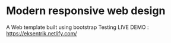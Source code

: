 # Modern responsive web design
 A Web template built using bootstrap
	Testing
LIVE DEMO : https://eksentrik.netlify.com/

